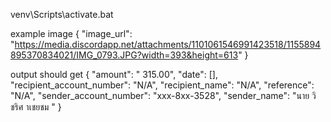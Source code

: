 venv\Scripts\activate.bat

example image
{
    "image_url": "https://media.discordapp.net/attachments/1101061546991423518/1155894895370834021/IMG_0793.JPG?width=393&height=613"
}

output should get
{
    "amount": " 315.00",
    "date": [],
    "recipient_account_number": "N/A",
    "recipient_name": "N/A",
    "reference": "N/A",
    "sender_account_number": "xxx-8xx-3528",
    "sender_name": "นาย วิชริศ าเชยชม "
}